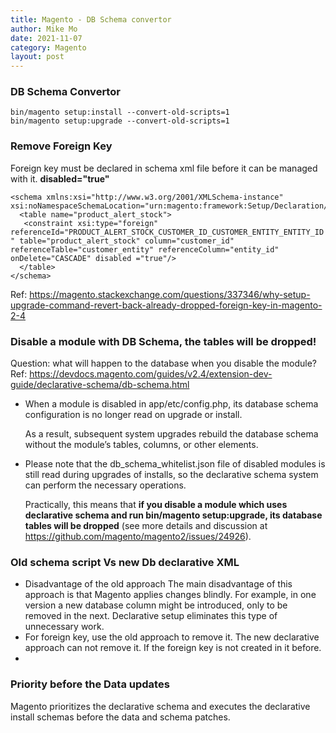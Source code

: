 ```yaml
---
title: Magento - DB Schema convertor
author: Mike Mo
date: 2021-11-07
category: Magento
layout: post
---
```


### DB Schema Convertor

```
bin/magento setup:install --convert-old-scripts=1
bin/magento setup:upgrade --convert-old-scripts=1
```

### Remove Foreign Key
Foreign key must be declared in schema xml file before it can be managed with it.
<strong>disabled="true"</strong>
```
<schema xmlns:xsi="http://www.w3.org/2001/XMLSchema-instance" xsi:noNamespaceSchemaLocation="urn:magento:framework:Setup/Declaration/Schema/etc/schema.xsd">
  <table name="product_alert_stock">
   <constraint xsi:type="foreign" referenceId="PRODUCT_ALERT_STOCK_CUSTOMER_ID_CUSTOMER_ENTITY_ENTITY_ID " table="product_alert_stock" column="customer_id" referenceTable="customer_entity" referenceColumn="entity_id" onDelete="CASCADE" disabled ="true"/>
  </table>
</schema> 
```
Ref: https://magento.stackexchange.com/questions/337346/why-setup-upgrade-command-revert-back-already-dropped-foreign-key-in-magento-2-4

### Disable a module with DB Schema, the tables will be dropped!
Question: what will happen to the database when you disable the module?
Ref: https://devdocs.magento.com/guides/v2.4/extension-dev-guide/declarative-schema/db-schema.html

- When a module is disabled in app/etc/config.php, its database schema configuration is no longer read on upgrade or install. 

  As a result, subsequent system upgrades rebuild the database schema without the module’s tables, columns, or other elements. 

- Please note that the db_schema_whitelist.json file of disabled modules is still read during upgrades of installs, so the declarative schema system can perform the necessary operations. 

  Practically, this means that <strong>if you disable a module which uses declarative schema and run bin/magento setup:upgrade, its database tables will be dropped</strong> (see more details and discussion at https://github.com/magento/magento2/issues/24926). 

### Old schema script Vs new Db declarative XML
- Disadvantage of the old approach
  The main disadvantage of this approach is that Magento applies changes blindly. For example, in one version a new database column might be introduced, only to be removed in the next. Declarative setup eliminates this type of unnecessary work.
- For foreign key, use the old approach to remove it. The new declarative approach can not remove it. If the foreign key is not created in it before.
- 


### Priority before the Data updates
Magento prioritizes the declarative schema and executes the declarative install schemas before the data and schema patches.
